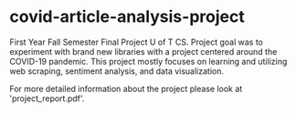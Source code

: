 # covid-article-analysis-project
First Year Fall Semester Final Project U of T CS. Project goal was to experiment with brand new libraries with a project centered around the COVID-19 pandemic. This project mostly focuses on learning and utilizing web scraping, sentiment analysis, and data visualization.

For more detailed information about the project please look at 'project_report.pdf'. 
